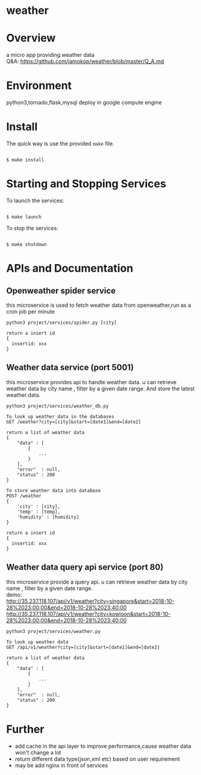 # weather

Overview
========
a micro app providing weather data\
Q&A: https://github.com/jamokop/weather/blob/master/Q_A.md

Environment
===========
python3,tornado,flask,mysql
deploy in google compute engine

Install
=======

The quick way is use the provided `make` file.

<code>
$ make install
</code>

Starting and Stopping Services
==============================

To launch the services:

<code>
$ make launch
</code>

To stop the services:

<code>
$ make shutdown
</code>


APIs and Documentation
======================

##  Openweather spider service
this microservice is used to fetch weather data from openweather,run as a cron job per minute

    python3 project/services/spider.py [city]

    return a insert id
    {
      insertid: xxx
    }

##  Weather data service (port 5001)
this microservice provides api to handle weather data. u can retrieve weather data by city name , filter by a given date range.
And store the latest weather data.

    python3 project/services/weather_db.py

    To look up weather data in the databases
    GET /weather?city=[city]&start=[date1]&end=[date2]

    return a list of weather data
    {
        "data" : [
            {
                ...
            }
        ],
        "error"  : null,
        "status" : 200
    }

    To store weather data into database
    POST /weather
    {
        'city' : [city],
        'temp' : [temp],
        'humidity' : [humidity]
    }

    return a insert id
    {
      insertid: xxx
    }

##  Weather data query api service (port 80)
this microservice provide a query api. u can retrieve weather data by city name , filter by a given date range.\
demo:\
http://35.237.118.107/api/v1/weather?city=singapore&start=2018-10-28%2023:00:00&end=2018-10-28%2023:40:00 \
http://35.237.118.107/api/v1/weather?city=kowloon&start=2018-10-28%2023:00:00&end=2018-10-28%2023:40:00

    python3 project/services/weather.py

    To look up weather data
    GET /api/v1/weather?city=[city]&start=[date1]&end=[date2]

    return a list of weather data
    {
        "data" : [
            {
                ...
            }
        ],
        "error"  : null,
        "status" : 200
    }

Further
=======
- add cache in the api layer to improve performance,cause weather data won't change a lot
- return different data type(json,xml etc) based on user requirement
- may be add nginx in front of services
